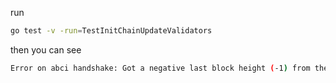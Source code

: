 run
```sh
go test -v -run=TestInitChainUpdateValidators
``` 

then you can see 

```sh
Error on abci handshake: Got a negative last block height (-1) from the app
```
